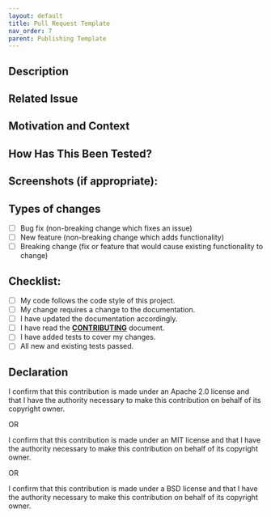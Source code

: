 ```yaml
---
layout: default
title: Pull Request Template
nav_order: 7
parent: Publishing Template
---
```


<!--- Provide a general summary of your changes in the Title above -->

## Description
<!--- Describe your changes in detail -->

## Related Issue
<!--- If suggesting a new feature or change, please discuss it in an issue first -->
<!--- If fixing a bug, there should be an issue describing it with steps to reproduce -->
<!--- Please link to any related issues here: -->

## Motivation and Context
<!--- Why is this change required? What problem does it solve? -->

## How Has This Been Tested?
<!--- Please describe in detail how you tested your changes. -->
<!--- Include details of your testing environment, and the tests you ran to -->
<!--- see how your change affects other areas of the code, etc. -->

## Screenshots (if appropriate):

## Types of changes
<!--- What types of changes does your code introduce? Put an `x` in all the boxes that apply: -->
- [ ] Bug fix (non-breaking change which fixes an issue)
- [ ] New feature (non-breaking change which adds functionality)
- [ ] Breaking change (fix or feature that would cause existing functionality to change)

## Checklist:
<!--- Go over all the following points, and put an `x` in all the boxes that apply. -->
<!--- If you're unsure about any of these, don't hesitate to ask. We're here to help! -->
- [ ] My code follows the code style of this project.
- [ ] My change requires a change to the documentation.
- [ ] I have updated the documentation accordingly.
- [ ] I have read the **[CONTRIBUTING](./Contributing.md)** document.
- [ ] I have added tests to cover my changes.
- [ ] All new and existing tests passed.

## Declaration  
I confirm that this contribution is made under an Apache 2.0 license and that I have the authority necessary to make this contribution on behalf of its copyright owner.

OR

I confirm that this contribution is made under an MIT license and that I have the authority necessary to make this contribution on behalf of its copyright owner.

OR

I confirm that this contribution is made under a BSD license and that I have the authority necessary to make this contribution on behalf of its copyright owner.
